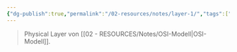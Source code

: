 ```yaml
---
{"dg-publish":true,"permalink":"/02-resources/notes/layer-1/","tags":["netzwerk"],"updated":"2024-07-17T08:56:15.192+02:00"}
---
```


> Physical Layer von [[02 - RESOURCES/Notes/OSI-Modell\|OSI-Modell]].